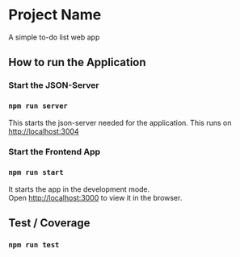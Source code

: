 # Project Name

A simple to-do list web app

## How to run the Application

### Start the JSON-Server
### `npm run server`

This starts the json-server needed for the application. This runs on [http://localhost:3004](http://localhost:3004)

### Start the Frontend App
### `npm run start`
It starts the app in the development mode.\
Open [http://localhost:3000](http://localhost:3000) to view it in the browser.


## Test / Coverage 

### `npm run test`

